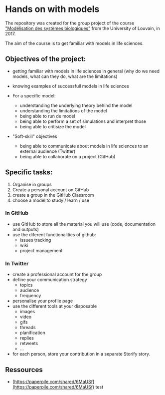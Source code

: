 # Hands on with models

The repository was created for the group project of the course ["Modélisation des systèmes biologiques"](https://uclouvain.be/en-cours-2017-LBRAI2219.html) from the University of Louvain, in 2017. 

The aim of the course is to get familiar with models in life sciences.


## Objectives of the project:

- getting familiar with models in life sciences in general (why do we need models, what can they do, what are the limitations)
- knowing examples of successfull models in life sciences

- For a specific model:
	- understanding the underlying theory behind the model
	- understanding the limitations of the model
	- being able to run de model
	- being able to perform a set of simulations and interpret those
	- being able to critisize the model

- "Soft-skill" objectives
	- being able to communicate about models in life sciences to an external audience (Twitter)
	- being able to collaborate on a project (GitHub)

	
## Specific tasks:

1. Organise in groups
2. Create a personal account on GitHub
3. create a group in the GitHub Classroom
4. choose a model to study / learn / use

### In GitHub
- use GitHub to store all the material you will use (code, documentation and outputs)
- use the diferent functionalities of github:
	- issues tracking
	- wiki
	- project management

### In Twitter
- create a professional account for the group
- define your communication strategy
	- topics
	- audience
	- frequency
- personalise your profile page
- use the different tools at your disposable
	- images
	- video
	- gifs
	- threads
	- planification
	- replies
	- retweets
	- ...
- for each person, store your contribution in a separate Storify story. 


## Ressources

- [https://paperpile.com/shared/6MaUSf](https://paperpile.com/shared/6MaUSf)
test

